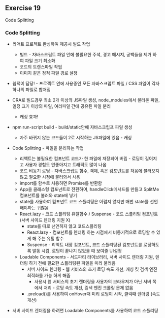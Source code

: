 ## Exercise 19

Code Splitting

### Code Splitting

* 리액트 프로젝트 완성하여 제공시 빌드 작업
  * 빌드 - 자바스크립트 파일 안에 불필요한 주석, 경고 메시지, 공백들을 제거 하여 파일 크기 최소화
  * 코드의 트랜스파일 작업
  * 이미지 같은 정적 파일 경로 설정
* 웹팩이 담당! - 프로젝트 안에 사용중인 모든 자바스크립트 파일 / CSS 파일이 각자 하나의 파일로 합쳐짐
* CRA로 빌드경우 최소 2개 이상의 JS파일 생성, node_modules에서 불러온 파일, 일정 크기 이상의 파일, 여러파일 간에 공유된 파일 분리
  * 캐싱 효과!
* npm run-script build - build/static안에 자바스크립프 파일 생성
  * 자주 바뀌지 않는 코드들이 2로 시작하는 JS파일에 있음 - 캐싱
* Code Splitting - 파일을 분리하는 작업
  * 리액트는 불필요한 컴포넌트 코드가 한 파일에 저장되어 버림 - 로딩이 길어지고 사용자 경험도 안좋아지고 트래픽도 많이 나옴
  * 코드 비동기 로딩 - 자바스크립트 함수, 객체, 혹은 컴포넌트를 처음에 불러오지 않고 필요한 시점에 불러와서 사용
  * import를 함수로 사용하면 Promise를 반환함
  * App을 클래스형 컴포넌트로 전환하여, handleClick메서드를 만들고 SplitMe컴포넌트를 불러와 state에 넣기
  * state를 사용하여 컴포넌트 코드 스플리팅은 어렵지 않지만 매번 state를 선언해야하는 귀찮음
  * React.lazy - 코드 스플리팅 유틸함수 / Suspense - 코드 스플리팅 컴포넌트 (서버 사이드 렌더링 지원 X)
    * state를 따로 선언하지 않고 코드스플리팅
    * React.lazy - 컴포넌트를 렌더링 하는 시점에서 비동기적으로 로딩할 수 있게 해 주는 유틸 함수
    * Suspense - 리액트 내장 컴포넌트, 코드 스플리팅된 컴포넌트를 로딩하도록 발동 시킴, 로딩이 끝나지 않았을 때 보여줄 UI설정
  * Loadable Components - 서드파티 라이브러리, 서버 사이드 렌더링 지원, 렌더링 하기 전에 필요한 스플리팅된 파일을 미리 불러옴
    * 서버 사이드 렌더링 - 웹 서비스의 초기 로딩 속도 개선, 캐싱 킻 검색 엔진 최적화를 가능 하게 해줌
      * 사용시 웹 서비스의 초기 렌더링을 사용자의 브라우저가 아닌 서버 쪽에서 처리 - 로딩 속도 개선, 검색 엔진 크롤링 문제 없음
    * .preload()를 사용하여 onHover때 미리 로딩이 시작, 클릭때 렌더링 (속도 개선)

* 서버 사이드 렌더링을 하려면 Loadable Components를 사용하여 코드 스플리팅